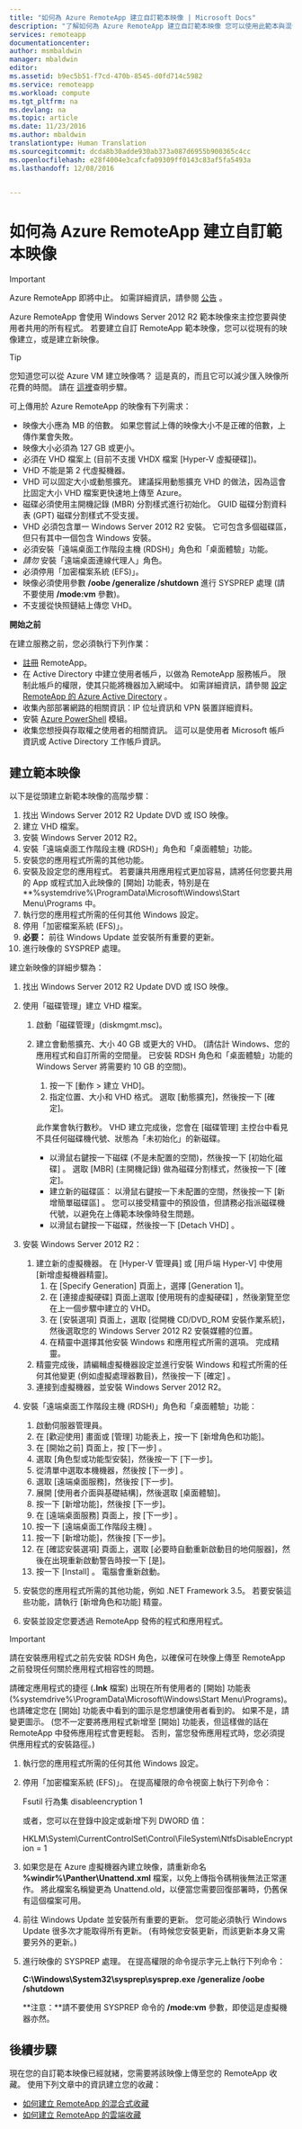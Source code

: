 ```yaml
---
title: "如何為 Azure RemoteApp 建立自訂範本映像 | Microsoft Docs"
description: "了解如何為 Azure RemoteApp 建立自訂範本映像 您可以使用此範本與混合式或雲端集合搭配。"
services: remoteapp
documentationcenter: 
author: msmbaldwin
manager: mbaldwin
editor: 
ms.assetid: b9ec5b51-f7cd-470b-8545-d0fd714c5982
ms.service: remoteapp
ms.workload: compute
ms.tgt_pltfrm: na
ms.devlang: na
ms.topic: article
ms.date: 11/23/2016
ms.author: mbaldwin
translationtype: Human Translation
ms.sourcegitcommit: dcda8b30adde930ab373a087d6955b900365c4cc
ms.openlocfilehash: e28f4004e3cafcfa09309ff0143c83af5fa5493a
ms.lasthandoff: 12/08/2016


---
```

# <a name="how-to-create-a-custom-template-image-for-azure-remoteapp"></a>如何為 Azure RemoteApp 建立自訂範本映像
> [!IMPORTANT]
> Azure RemoteApp 即將中止。 如需詳細資訊，請參閱 [公告](https://go.microsoft.com/fwlink/?linkid=821148) 。
> 
> 

Azure RemoteApp 會使用 Windows Server 2012 R2 範本映像來主控您要與使用者共用的所有程式。 若要建立自訂 RemoteApp 範本映像，您可以從現有的映像建立，或是建立新映像。 

> [!TIP]
> 您知道您可以從 Azure VM 建立映像嗎？ 這是真的，而且它可以減少匯入映像所花費的時間。 請在 [這裡](remoteapp-image-on-azurevm.md)查明步驟。
> 
> 

可上傳用於 Azure RemoteApp 的映像有下列需求：

* 映像大小應為 MB 的倍數。 如果您嘗試上傳的映像大小不是正確的倍數，上傳作業會失敗。
* 映像大小必須為 127 GB 或更小。
* 必須在 VHD 檔案上 (目前不支援 VHDX 檔案 [Hyper-V 虛擬硬碟])。
* VHD 不能是第 2 代虛擬機器。
* VHD 可以固定大小或動態擴充。 建議採用動態擴充 VHD 的做法，因為這會比固定大小 VHD 檔案更快速地上傳至 Azure。
* 磁碟必須使用主開機記錄 (MBR) 分割樣式進行初始化。 GUID 磁碟分割資料表 (GPT) 磁碟分割樣式不受支援。
* VHD 必須包含單一 Windows Server 2012 R2 安裝。 它可包含多個磁碟區，但只有其中一個包含 Windows 安裝。
* 必須安裝「遠端桌面工作階段主機 (RDSH)」角色和「桌面體驗」功能。
* *請勿* 安裝「遠端桌面連線代理人」角色。
* 必須停用「加密檔案系統 (EFS)」。
* 映像必須使用參數 **/oobe /generalize /shutdown** 進行 SYSPREP 處理 (請不要使用 **/mode:vm** 參數)。
* 不支援從快照鏈結上傳您 VHD。

**開始之前**

在建立服務之前，您必須執行下列作業：

* [註冊](https://azure.microsoft.com/services/remoteapp/) RemoteApp。
* 在 Active Directory 中建立使用者帳戶，以做為 RemoteApp 服務帳戶。 限制此帳戶的權限，使其只能將機器加入網域中。 如需詳細資訊，請參閱 [設定 RemoteApp 的 Azure Active Directory](remoteapp-ad.md) 。
* 收集內部部署網路的相關資訊：IP 位址資訊和 VPN 裝置詳細資料。
* 安裝 [Azure PowerShell](/powershell/azureps-cmdlets-docs) 模組。
* 收集您想授與存取權之使用者的相關資訊。 這可以是使用者 Microsoft 帳戶資訊或 Active Directory 工作帳戶資訊。

## <a name="create-a-template-image"></a>建立範本映像
以下是從頭建立新範本映像的高階步驟：

1. 找出 Windows Server 2012 R2 Update DVD 或 ISO 映像。
2. 建立 VHD 檔案。
3. 安裝 Windows Server 2012 R2。
4. 安裝「遠端桌面工作階段主機 (RDSH)」角色和「桌面體驗」功能。
5. 安裝您的應用程式所需的其他功能。
6. 安裝及設定您的應用程式。 若要讓共用應用程式更加容易，請將任何您要共用的 App 或程式加入此映像的 [開始] 功能表，特別是在 **%systemdrive%\ProgramData\Microsoft\Windows\Start Menu\Programs 中。
7. 執行您的應用程式所需的任何其他 Windows 設定。
8. 停用「加密檔案系統 (EFS)」。
9. **必要：** 前往 Windows Update 並安裝所有重要的更新。
10. 進行映像的 SYSPREP 處理。

建立新映像的詳細步驟為：

1. 找出 Windows Server 2012 R2 Update DVD 或 ISO 映像。
2. 使用「磁碟管理」建立 VHD 檔案。
   
   1. 啟動「磁碟管理」(diskmgmt.msc)。
   2. 建立會動態擴充、大小 40 GB 或更大的 VHD。 (請估計 Windows、您的應用程式和自訂所需的空間量。 已安裝 RDSH 角色和「桌面體驗」功能的 Windows Server 將需要約 10 GB 的空間)。
      
      1. 按一下 [動作 > 建立 VHD]。
      2. 指定位置、大小和 VHD 格式。 選取 [動態擴充]，然後按一下 [確定]。
      
      此作業會執行數秒。 VHD 建立完成後，您會在 [磁碟管理] 主控台中看見不具任何磁碟機代號、狀態為「未初始化」的新磁碟。
      
      * 以滑鼠右鍵按一下磁碟 (不是未配置的空間)，然後按一下 [初始化磁碟] 。 選取 [MBR] \(主開機記錄) 做為磁碟分割樣式，然後按一下 [確定]。
      * 建立新的磁碟區： 以滑鼠右鍵按一下未配置的空間，然後按一下 [新增簡單磁碟區] 。 您可以接受精靈中的預設值，但請務必指派磁碟機代號，以避免在上傳範本映像時發生問題。
      * 以滑鼠右鍵按一下磁碟，然後按一下 [Detach VHD] 。
3. 安裝 Windows Server 2012 R2：
   
   1. 建立新的虛擬機器。 在 [Hyper-V 管理員] 或 [用戶端 Hyper-V] 中使用 [新增虛擬機器精靈]。
      1. 在 [Specify Generation] 頁面上，選擇 [Generation 1]。
      2. 在 [連接虛擬硬碟] 頁面上選取 [使用現有的虛擬硬碟] ，然後瀏覽至您在上一個步驟中建立的 VHD。
      3. 在 [安裝選項] 頁面上，選取 [從開機 CD/DVD_ROM 安裝作業系統]，然後選取您的 Windows Server 2012 R2 安裝媒體的位置。
      4. 在精靈中選擇其他安裝 Windows 和應用程式所需的選項。 完成精靈。
   2. 精靈完成後，請編輯虛擬機器設定並進行安裝 Windows 和程式所需的任何其他變更 (例如虛擬處理器數目)，然後按一下 [確定] 。
   3. 連接到虛擬機器，並安裝 Windows Server 2012 R2。
4. 安裝「遠端桌面工作階段主機 (RDSH)」角色和「桌面體驗」功能：
   1. 啟動伺服器管理員。
   2. 在 [歡迎使用] 畫面或 [管理] 功能表上，按一下 [新增角色和功能]。
   3. 在 [開始之前] 頁面上，按 [下一步]  。
   4. 選取 [角色型或功能型安裝]，然後按一下 [下一步]。
   5. 從清單中選取本機機器，然後按 [下一步] 。
   6. 選取 [遠端桌面服務]，然後按 [下一步]。
   7. 展開 [使用者介面與基礎結構]，然後選取 [桌面體驗]。
   8. 按一下 [新增功能]，然後按 [下一步]。
   9. 在 [遠端桌面服務] 頁面上，按 [下一步] 。
   10. 按一下 [遠端桌面工作階段主機] 。
   11. 按一下 [新增功能]，然後按 [下一步]。
   12. 在 [確認安裝選項] 頁面上，選取 [必要時自動重新啟動目的地伺服器]，然後在出現重新啟動警告時按一下 [是]。
   13. 按一下 [Install] 。 電腦會重新啟動。
5. 安裝您的應用程式所需的其他功能，例如 .NET Framework 3.5。 若要安裝這些功能，請執行 [新增角色和功能] 精靈。
6. 安裝並設定您要透過 RemoteApp 發佈的程式和應用程式。

> [!IMPORTANT]
> 請在安裝應用程式之前先安裝 RDSH 角色，以確保可在映像上傳至 RemoteApp 之前發現任何關於應用程式相容性的問題。
> 
> 請確定應用程式的捷徑 (**.lnk** 檔案) 出現在所有使用者的 [開始] 功能表 (%systemdrive%\ProgramData\Microsoft\Windows\Start Menu\Programs)。 也請確定您在 [開始] 功能表中看到的圖示是您想讓使用者看到的。 如果不是，請變更圖示。 (您不一定要將應用程式新增至 [開始] 功能表，但這樣做的話在 RemoteApp 中發佈應用程式會更輕鬆。 否則，當您發佈應用程式時，您必須提供應用程式的安裝路徑。)
> 
> 

1. 執行您的應用程式所需的任何其他 Windows 設定。
2. 停用「加密檔案系統 (EFS)」。 在提高權限的命令視窗上執行下列命令：
   
     Fsutil 行為集 disableencryption 1
   
   或者，您可以在登錄中設定或新增下列 DWORD 值：
   
     HKLM\System\CurrentControlSet\Control\FileSystem\NtfsDisableEncryption = 1
3. 如果您是在 Azure 虛擬機器內建立映像，請重新命名 **\%windir%\Panther\Unattend.xml** 檔案，以免上傳指令碼稍後無法正常運作。 將此檔案名稱變更為 Unattend.old，以便當您需要回復部署時，仍舊保有這個檔案可用。
4. 前往 Windows Update 並安裝所有重要的更新。 您可能必須執行 Windows Update 很多次才能取得所有更新。 (有時候您安裝更新，而該更新本身又需要另外的更新。)
5. 進行映像的 SYSPREP 處理。 在提高權限的命令提示字元上執行下列命令：
   
   **C:\Windows\System32\sysprep\sysprep.exe /generalize /oobe /shutdown**
   
   **注意：**請不要使用 SYSPREP 命令的 **/mode:vm** 參數，即使這是虛擬機器亦然。

## <a name="next-steps"></a>後續步驟
現在您的自訂範本映像已經就緒，您需要將該映像上傳至您的 RemoteApp 收藏。 使用下列文章中的資訊建立您的收藏：

* [如何建立 RemoteApp 的混合式收藏](remoteapp-create-hybrid-deployment.md)
* [如何建立 RemoteApp 的雲端收藏](remoteapp-create-cloud-deployment.md)


